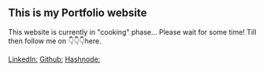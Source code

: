 ## This is my Portfolio website

This website is currently in "cooking" phase... Please wait for some
time! Till then follow me on 👇👇👇here.

[LinkedIn:](https://www.linkedin.com/in/ameshram/)
[Github:](https://github.com/akshay63)
[Hashnode:](https://blogs.meshramakshay.in/)
